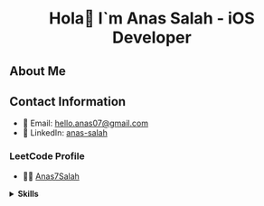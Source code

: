 # <p align="center">Hola👋 I`m Anas Salah - iOS Developer</p>

## About Me

<p id="about-me"></p>

## Contact Information

- 📧 Email: [hello.anas07@gmail.com](mailto:hello.anas07@gmail.com)
- 💼 LinkedIn: [anas-salah](https://www.linkedin.com/in/anas-salah)

### LeetCode Profile

- 🙅‍♂️ [Anas7Salah](https://leetcode.com/u/Anas7Salah/)

<details>
<summary><strong>Skills</strong></summary>

### iOS Development

- Swift, UIKit, SwiftUI, RxSwift, Combine
- CocoaPods, Objective-C, Foundation, Cocoa Touch
- Map Kit, Localization, Memory Management, Threading
- Data Persistence, Core Data, Realm, SQLite
- UserDefaults, Property Lists, Networking, Alamofire
- URLSession, RESTful APIs, Unit Testing, Version Control System

### Android Development

- Kotlin, Java, Cross-Platform, Flutter

### Conceptual

- Problem Solving, Data Structures & Algorithms, OOP
- Functional Programming, Architectural Design Patterns
- Design Patterns, S.O.L.I.D. Principles, Clean Code
- Firebase, Agile, UML, UI/UX Design

### Soft Skills

- Teamwork, Communication Skills

</details>

<script>
document.addEventListener("DOMContentLoaded", function() {
  var aboutMeText = "I'm a passionate iOS Developer with extensive experience in mobile app development. I hold a 9-month diploma from ITI in Mobile Applications Development and have supplemented my learning with self-study via Harvard’s CS50. I'm committed to leveraging my skills to contribute to innovative projects and further my career in programming.";
  var aboutMeElement = document.getElementById("about-me");
  var index = 0;

  function typeAboutMe() {
    if (index < aboutMeText.length) {
      aboutMeElement.innerHTML += aboutMeText.charAt(index);
      index++;
      setTimeout(typeAboutMe, 50); // Adjust typing speed here (in milliseconds)
    }
  }

  typeAboutMe();
});
</script>
